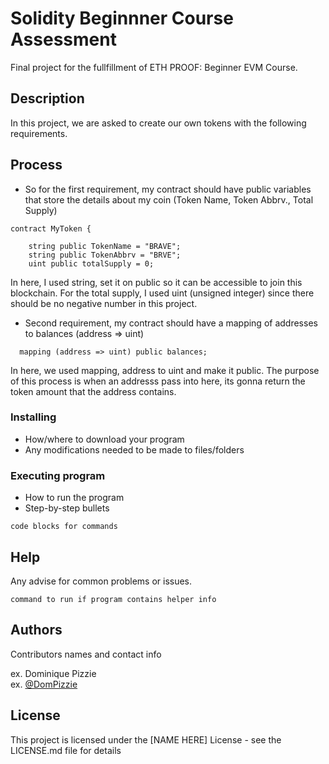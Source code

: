 # Solidity Beginnner Course Assessment

Final project for the fullfillment of ETH PROOF: Beginner EVM Course.

## Description

In this project, we are asked to create our own tokens with the following requirements.

## Process
* So for the first requirement, my contract should have public variables that store the details about my coin (Token Name, Token Abbrv., Total Supply)

```sol 
contract MyToken {

    string public TokenName = "BRAVE";
    string public TokenAbbrv = "BRVE";
    uint public totalSupply = 0;
```    
In here, I used string, set it on public so it can be accessible to join this blockchain. 
For the total supply, I used uint (unsigned integer) since there should be no negative number in this project. 

* Second requirement, my contract should have a mapping of addresses to balances (address => uint)

```solidity
  mapping (address => uint) public balances;
```
In here, we used mapping, address to uint and make it public. The purpose of this process is when an addresss pass into here, its gonna return
the token amount that the address contains. 






### Installing

* How/where to download your program
* Any modifications needed to be made to files/folders

### Executing program

* How to run the program
* Step-by-step bullets
```
code blocks for commands
```

## Help

Any advise for common problems or issues.
```
command to run if program contains helper info
```

## Authors

Contributors names and contact info

ex. Dominique Pizzie  
ex. [@DomPizzie](https://twitter.com/dompizzie)


## License

This project is licensed under the [NAME HERE] License - see the LICENSE.md file for details
